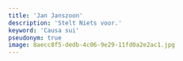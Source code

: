 ```yaml
---
title: 'Jan Janszoon'
description: 'Stelt Niets voor.'
keyword: 'Causa sui'
pseudonym: true
image: 8aecc8f5-dedb-4c06-9e29-11fd0a2e2ac1.jpg
---
```

